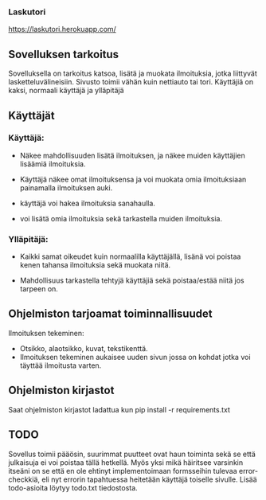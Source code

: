 ### Laskutori
https://laskutori.herokuapp.com/


## Sovelluksen tarkoitus
Sovelluksella on tarkoitus katsoa, lisätä ja muokata ilmoituksia, jotka liittyvät lasketteluvälineisiin. Sivusto toimii vähän kuin nettiauto tai tori. Käyttäjiä on kaksi, normaali käyttäjä ja ylläpitäjä


## Käyttäjät

### Käyttäjä:
- Näkee mahdollisuuden lisätä ilmoituksen, ja näkee muiden käyttäjien lisäämiä ilmoituksia.
- Käyttäjä näkee omat ilmoituksensa ja voi muokata omia ilmoituksiaan painamalla ilmoituksen auki.

- käyttäjä voi hakea ilmoituksia sanahaulla.
- voi lisätä omia ilmoituksia sekä tarkastella muiden ilmoituksia. 

### Ylläpitäjä:
- Kaikki samat oikeudet kuin normaalilla käyttäjällä, lisänä voi poistaa kenen tahansa ilmoituksia sekä muokata niitä.

- Mahdollisuus tarkastella tehtyjä käyttäjiä sekä poistaa/estää niitä jos tarpeen on.


## Ohjelmiston tarjoamat toiminnallisuudet

Ilmoituksen tekeminen:
- Otsikko, alaotsikko, kuvat, tekstikenttä.
- Ilmoituksen tekeminen aukaisee uuden sivun jossa on kohdat jotka voi täyttää ilmoitusta varten.

## Ohjelmiston kirjastot
Saat ohjelmiston kirjastot ladattua kun pip install -r requirements.txt


## TODO
Sovellus toimii pääösin, suurimmat puutteet ovat haun toiminta sekä se että julkaisuja ei voi poistaa tällä hetkellä. Myös
yksi mikä häiritsee varsinkin itseäni on se että en ole ehtinyt implementoimaan formsseihin tulevaa error-checkkiä, eli nyt errorin tapahtuessa heitetään 
käyttäjä toiselle sivulle. Lisää todo-asioita löytyy todo.txt tiedostosta.



